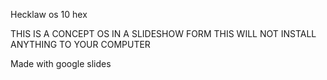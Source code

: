 Hecklaw os 10 hex

THIS IS A CONCEPT OS IN A SLIDESHOW FORM THIS WILL NOT INSTALL ANYTHING TO YOUR COMPUTER

Made with google slides
